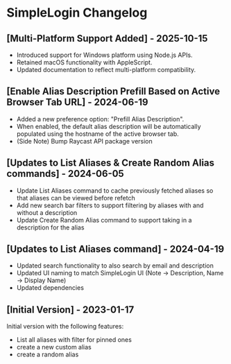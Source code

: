 # SimpleLogin Changelog

## [Multi-Platform Support Added] - 2025-10-15
- Introduced support for Windows platform using Node.js APIs.
- Retained macOS functionality with AppleScript.
- Updated documentation to reflect multi-platform compatibility.

## [Enable Alias Description Prefill Based on Active Browser Tab URL] - 2024-06-19
* Added a new preference option: "Prefill Alias Description".
* When enabled, the default alias description will be automatically populated using the hostname of the active browser tab.
* (Side Note) Bump Raycast API package version

## [Updates to List Aliases & Create Random Alias commands] - 2024-06-05
- Update List Aliases command to cache previously fetched aliases so that aliases can be viewed before refetch
- Add new search bar filters to support filtering by aliases with and without a description
- Update Create Random Alias command to support taking in a description for the alias

## [Updates to List Aliases command] - 2024-04-19
- Updated search functionality to also search by email and description
- Updated UI naming to match SimpleLogin UI (Note -> Description, Name -> Display Name)
- Updated dependencies

## [Initial Version] - 2023-01-17
Initial version with the following features:

- List all aliases with filter for pinned ones
- create a new custom alias
- create a random alias
